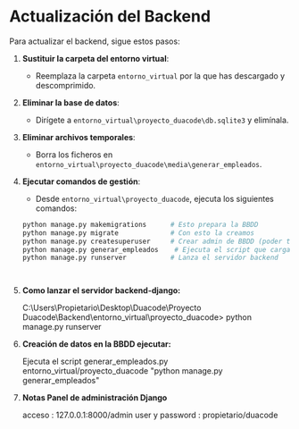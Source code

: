 # Actualización del Backend

Para actualizar el backend, sigue estos pasos:

1. **Sustituir la carpeta del entorno virtual**:
   - Reemplaza la carpeta `entorno_virtual` por la que has descargado y descomprimido.

2. **Eliminar la base de datos**:
   - Dirígete a `entorno_virtual\proyecto_duacode\db.sqlite3` y elimínala.

3. **Eliminar archivos temporales**:
   - Borra los ficheros en `entorno_virtual\proyecto_duacode\media\generar_empleados`.

4. **Ejecutar comandos de gestión**:
   - Desde `entorno_virtual\proyecto_duacode`, ejecuta los siguientes comandos:

   ```bash
   python manage.py makemigrations      # Esto prepara la BBDD
   python manage.py migrate             # Con esto la creamos
   python manage.py createsuperuser     # Crear admin de BBDD (poder tocar la BBDD desde localhost:8000/admin)
   python manage.py generar_empleados    # Ejecuta el script que carga datos en la BBDD (fotos, datos de empleados, etc.)
   python manage.py runserver           # Lanza el servidor backend




5. **Como lanzar el servidor backend-django:**

   C:\Users\Propietario\Desktop\Duacode\Proyecto Duacode\Backend\entorno_virtual\proyecto_duacode> python manage.py runserver

6. **Creación de datos en la BBDD ejecutar:**

   Ejecuta el script generar_empleados.py entorno_virtual/proyecto_duacode
    "python manage.py generar_empleados"


7. **Notas Panel de administración Django**

   acceso : 127.0.0.1:8000/admin
   user y password : propietario/duacode


  
    